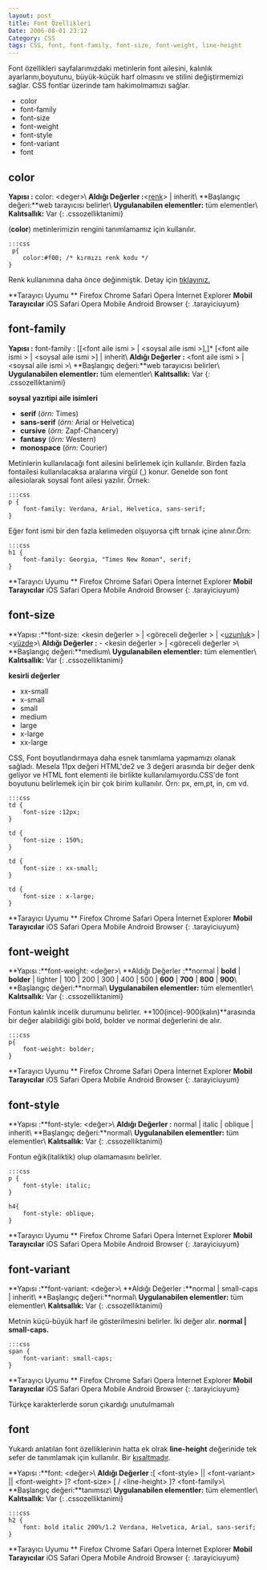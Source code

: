 ```yaml
---
layout: post
title: Font Özellikleri
Date: 2006-08-01 23:12
Category: CSS
tags: CSS, font, font-family, font-size, font-weight, line-height
---
```


Font özellikleri sayfalarımızdaki metinlerin font ailesini, kalınlık
ayarlarını,boyutunu, büyük-küçük harf olmasını ve stilini değiştirmemizi
sağlar. CSS fontlar üzerinde tam hakimolmamızı sağlar.

-   color
-   font-family
-   font-size
-   font-weight
-   font-style
-   font-variant
-   font

## color

**Yapısı :** color: <deger\>\\
**Aldığı Değerler :**<[renk][]> | inherit\\
**Başlangıç değeri:**web tarayıcısı belirler\\
**Uygulanabilen elementler:** tüm elementler\\
**Kalıtsallık:** Var
{: .cssozelliktanimi}

(**color**) metinlerimizin rengini tanımlamamız için kullanılır.

	:::css
	 p{
		color:#f00; /* kırmızı renk kodu */
	}

Renk kullanımına daha önce değinmiştik. Detay için [tıklayınız.][renk]

**Tarayıcı Uyumu **
Firefox
Chrome
Safari
Opera
İnternet Explorer
**Mobil Tarayıcılar**
iOS Safari
Opera Mobile
Android Browser
{: .tarayiciuyum}

## font-family

**Yapısı :** font-family : [[<font aile ismi \> | <soysal aile ismi \>],]* [<font aile ismi \> | <soysal aile ismi \>] | inherit\\
**Aldığı Değerler :** <font aile ismi \> | <soysal aile ismi \>\\
**Başlangıç değeri:**web tarayıcısı belirler\\
**Uygulanabilen elementler:** tüm elementler\\
**Kalıtsallık:** Var
{: .cssozelliktanimi}

**soysal yazıtipi aile isimleri**

-   **serif** (*örn:* Times)
-   **sans-serif** (*örn:* Arial or Helvetica)
-   **cursive** (*örn:* Zapf-Chancery)
-   **fantasy** (*örn:* Western)
-   **monospace** (*örn:* Courier)

Metinlerin kullanılacağı font ailesini belirlemek için kullanılır.
Birden fazla fontailesi kullanılacaksa aralarına virgül (,) konur.
Genelde son font ailesiolarak soysal font ailesi yazılır. Örnek:

	:::css
	p {
		font-family: Verdana, Arial, Helvetica, sans-serif;
	}

Eğer font ismi bir den fazla kelimeden olşuyorsa çift tırnak içine
alınır.Örn:

	:::css
	h1 {
		font-family: Georgia, "Times New Roman", serif;
	}

**Tarayıcı Uyumu **
Firefox
Chrome
Safari
Opera
İnternet Explorer
**Mobil Tarayıcılar**
iOS Safari
Opera Mobile
Android Browser
{: .tarayiciuyum}


## font-size

**Yapısı :**font-size: <kesin değerler \> | <göreceli değerler \> | <[uzunluk][renk]> | <[yüzde][renk]>\\
**Aldığı Değerler :** -   <kesin değerler \> | <göreceli değerler \>\\
**Başlangıç değeri:**medium\\
**Uygulanabilen elementler:** tüm elementler\\
**Kalıtsallık:** Var
{: .cssozelliktanimi}

**kesirli değerler**

- xx-small
- x-small
- small
- medium
- large
- x-large
- xx-large

CSS, Font boyutlandırmaya daha esnek tanımlama yapmamızı olanak sağladı.
Mesela 11px değeri HTML'de2 ve 3 değeri arasında bir değer denk geliyor
ve HTML font elementi ile birlikte kullanılamıyordu.CSS'de font boyutunu
belirlemek için bir çok birim kullanılır. Örn: px, em,pt, in, cm vd.

	:::css
	td {
		font-size :12px;
	}

	td {
		font-size : 150%;
	}

	td {
		font-size : xx-small;
	}

	td {
		font-size : x-large;
	}


**Tarayıcı Uyumu **
Firefox
Chrome
Safari
Opera
İnternet Explorer
**Mobil Tarayıcılar**
iOS Safari
Opera Mobile
Android Browser
{: .tarayiciuyum}

## font-weight

**Yapısı :**font-weight: <değer\>\\
**Aldığı Değerler :**normal | **bold** | **bolder** | lighter | 100 | 200 | 300 | 400 | 500 | **600** | **700** | **800** | **900**\\
**Başlangıç değeri:**normal\\
**Uygulanabilen elementler:** tüm elementler\\
**Kalıtsallık:** Var
{: .cssozelliktanimi}

Fontun kalınlık incelik durumunu belirler.
**100(ince)-900(kalın)**arasında bir değer alabildiği gibi bold, bolder
ve normal değerlerini de alır.

	:::css
	p{
		font-weight: bolder;
	}

**Tarayıcı Uyumu **
Firefox
Chrome
Safari
Opera
İnternet Explorer
**Mobil Tarayıcılar**
iOS Safari
Opera Mobile
Android Browser
{: .tarayiciuyum}

## font-style

**Yapısı :**font-style: <değer\>\\
**Aldığı Değerler :** normal | italic | oblique | inherit\\
**Başlangıç değeri:**normal\\
**Uygulanabilen elementler:** tüm elementler\\
**Kalıtsallık:** Var
{: .cssozelliktanimi}

Fontun eğik(italiktik) olup olamamasını belirler.

	:::css
	p {
		font-style: italic;
	}

	h4{
		font-style: oblique;
	}

**Tarayıcı Uyumu **
Firefox
Chrome
Safari
Opera
İnternet Explorer
**Mobil Tarayıcılar**
iOS Safari
Opera Mobile
Android Browser
{: .tarayiciuyum}


## font-variant

**Yapısı :**font-variant: <değer\>\\
**Aldığı Değerler :**normal | small-caps | inherit\\
**Başlangıç değeri:**normal\\
**Uygulanabilen elementler:** tüm elementler\\
**Kalıtsallık:** Var
{: .cssozelliktanimi}

Metnin küçü-büyük harf ile gösterilmesini belirler. İki değer alır.
**normal | small-caps.**

	:::css
	span {
		font-variant: small-caps;
	}


**Tarayıcı Uyumu **
Firefox
Chrome
Safari
Opera
İnternet Explorer
**Mobil Tarayıcılar**
iOS Safari
Opera Mobile
Android Browser
{: .tarayiciuyum}

Türkçe karakterlerde sorun çıkardığı unutulmamalı

## font

Yukardı anlatılan font özelliklerinin hatta ek olrak **line-height**
değerinide tek sefer de tanımlamak için kullanılır. Bir [kısaltmadır][].

**Yapısı :**font: <değer\>\\
**Aldığı Değerler :**[ <font-style\> || <font-variant\> || <font-weight\> ]? <font-size\> [ / <line-height\> ]? <font-family\>\\
**Başlangıç değeri:**tanımsız\\
**Uygulanabilen elementler:** tüm elementler\\
**Kalıtsallık:** Var
{: .cssozelliktanimi}

	:::css
	h2 {
		font: bold italic 200%/1.2 Verdana, Helvetica, Arial, sans-serif;
	}


**Tarayıcı Uyumu **
Firefox
Chrome
Safari
Opera
İnternet Explorer
**Mobil Tarayıcılar**
iOS Safari
Opera Mobile
Android Browser
{: .tarayiciuyum}




  [renk]: http://www.fatihhayrioglu.com/?p=95
  [kısaltmadır]: http://www.fatihhayrioglu.com/?p=6

